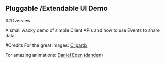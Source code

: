 Pluggable /Extendable UI Demo
------------------------------

##Overview

A small wacky demo of simple Client APIs and how to use Events to share data.   
 
 
 
 
#Credits
For the great images:
[Clipartix](https://clipartix.com)  

For amazing animations:
[Daniel Eden (danden)](https://github.com/daneden/animate.css)
